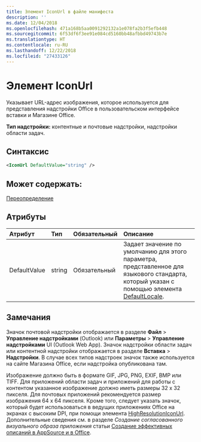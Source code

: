 ```yaml
---
title: Элемент IconUrl в файле манифеста
description: ''
ms.date: 12/04/2018
ms.openlocfilehash: 471a168b5aa0091292132a1e078fa2b3f5efb448
ms.sourcegitcommit: 6f53df6f3ee91e084cd5160bb48afbbd49743b7e
ms.translationtype: HT
ms.contentlocale: ru-RU
ms.lasthandoff: 12/22/2018
ms.locfileid: "27433126"
---
```

# <a name="iconurl-element"></a>Элемент IconUrl

Указывает URL-адрес изображения, которое используется для представления надстройки Office в пользовательском интерфейсе вставки и Магазине Office.

**Тип надстройки:** контентные и почтовые надстройки, надстройки области задач.

## <a name="syntax"></a>Синтаксис

```XML
<IconUrl DefaultValue="string" />
```

## <a name="can-contain"></a>Может содержать:

[Переопределение](override.md)

## <a name="attributes"></a>Атрибуты

|**Атрибут**|**Тип**|**Обязательный**|**Описание**|
|:-----|:-----|:-----|:-----|
|DefaultValue|string|Обязательный|Задает значение по умолчанию для этого параметра, представленное для языкового стандарта, который указан с помощью элемента [DefaultLocale](defaultlocale.md).|

## <a name="remarks"></a>Замечания

Значок почтовой надстройки отображается в разделе **Файл**  >  **Управление надстройками** (Outlook) или **Параметры**  >  **Управление надстройками** UI (Outlook Web App). Значок надстройки области задач или контентной надстройки отображается в разделе **Вставка**  >  **Надстройки**. В случае всех типов надстроек значок также используется на сайте Магазина Office, если надстройка опубликована там.

Изображение должно быть в формате GIF, JPG, PNG, EXIF, BMP или TIFF. Для приложений области задач и приложений для работы с контентом указанное изображение должно иметь размеры 32 х 32 пикселя. Для почтовых приложений рекомендуется размер изображения 64 х 64 пикселя. Кроме того, следует указать значок, который будет использоваться в ведущих приложениях Office на экранах c высоким DPI, при помощи элемента [HighResolutionIconUrl](highresolutioniconurl.md). Дополнительные сведения см. в разделе _Создание согласованного визуального образа приложения_ статьи [Создание эффективных описаний в AppSource и в Office](https://docs.microsoft.com/office/dev/store/create-effective-office-store-listings#create-a-consistent-visual-identity).
